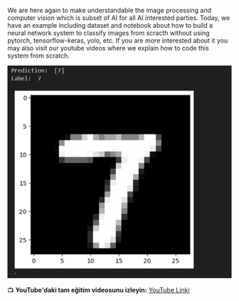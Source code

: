 We are here again to make understandable the image processing and computer vision which is subset of AI for all AI interested parties. 
Today, we have an example including dataset and notebook about how to build a neural network system to classify images from scracth without using pytorch, tensorflow-keras, yolo, etc.
If you are more interested about it you may also visit our youtube videos where we explain how to code this system from scratch.


<img src="image_classification_7.jpg" alt="This is an example among our results" width="720" >

📺 **YouTube'daki tam eğitim videosunu izleyin:** [YouTube Linki](https://www.youtube.com/watch?v=u9SMgh-NV6s)


